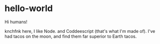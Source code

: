 # hello-world

Hi humans!

knchfnk here, I like Node. and Coddeescript (that's what I'm made of).
I've had tacos on the moon, and find them far superior to Earth tacos.
